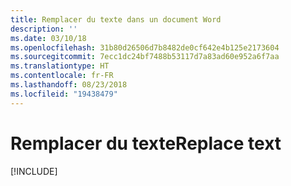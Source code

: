 ```yaml
---
title: Remplacer du texte dans un document Word
description: ''
ms.date: 03/10/18
ms.openlocfilehash: 31b80d26506d7b8482de0cf642e4b125e2173604
ms.sourcegitcommit: 7ecc1dc24bf7488b53117d7a83ad60e952a6f7aa
ms.translationtype: HT
ms.contentlocale: fr-FR
ms.lasthandoff: 08/23/2018
ms.locfileid: "19438479"
---
```

# <a name="replace-text"></a><span data-ttu-id="a7464-102">Remplacer du texte</span><span class="sxs-lookup"><span data-stu-id="a7464-102">Replace text</span></span>

[!INCLUDE[](../includes/word-tutorial-replace-text.md)]